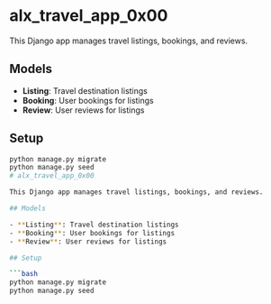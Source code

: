 # alx_travel_app_0x00

This Django app manages travel listings, bookings, and reviews.

## Models

- **Listing**: Travel destination listings
- **Booking**: User bookings for listings
- **Review**: User reviews for listings

## Setup

```bash
python manage.py migrate
python manage.py seed
# alx_travel_app_0x00

This Django app manages travel listings, bookings, and reviews.

## Models

- **Listing**: Travel destination listings
- **Booking**: User bookings for listings
- **Review**: User reviews for listings

## Setup

```bash
python manage.py migrate
python manage.py seed

